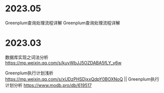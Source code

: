 
# 2023.05

Greenplum查询处理流程详解 Greenplum查询处理流程详解

# 2023.03

数据库实现之词法分析 https://mp.weixin.qq.com/s/kuyWbJJ5OZDABA5fLY_y6w

Greenplum执行计划浅析 https://mp.weixin.qq.com/s/xUDzPHSDjxxQdpY0BOXNoQ || Greenplum执行计划分析 https://www.modb.pro/db/619517
